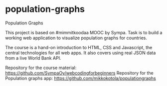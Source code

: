 # population-graphs
Population Graphs

This project is based on #mimmitkoodaa MOOC by Sympa. Task is to build a working web application to visualize population graphs for countries.

The course is a hand-on introduction to HTML, CSS and Javascript, the central technologies for all web apps. It also covers using real JSON data from a live World Bank API. 

Repository for the course material: https://github.com/SympaOy/webcodingforbeginners
Repository for the Population graphs app: https://github.com/mikkokotola/populationgraphs
